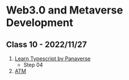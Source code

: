 # Web3.0 and Metaverse Development

## Class 10 - 2022/11/27

1. [Learn Typescript by Panaverse](https://github.com/panaverse/learn-typescript)
   - Step 04
2. [ATM](https://github.com/hassan-ak/wmd-ts-atm)

